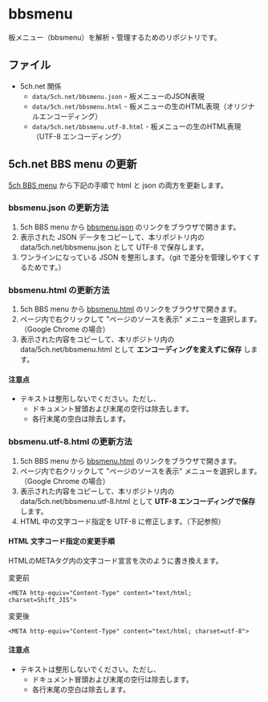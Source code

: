 # bbsmenu

板メニュー（bbsmenu）を解析・管理するためのリポジトリです。

## ファイル

- 5ch.net 関係
  - `data/5ch.net/bbsmenu.json` - 板メニューのJSON表現
  - `data/5ch.net/bbsmenu.html` - 板メニューの生のHTML表現（オリジナルエンコーディング）
  - `data/5ch.net/bbsmenu.utf-8.html` - 板メニューの生のHTML表現（UTF-8 エンコーディング）

## 5ch.net BBS menu の更新

[5ch BBS menu](https://menu.5ch.net/) から下記の手順で html と json の両方を更新します。

### bbsmenu.json の更新方法

1. 5ch BBS menu から [bbsmenu.json](https://menu.5ch.net/bbsmenu.json) のリンクをブラウザで開きます。
2. 表示された JSON データをコピーして、本リポジトリ内の data/5ch.net/bbsmenu.json として UTF-8 で保存します。
3. ワンラインになっている JSON を整形します。（git で差分を管理しやすくするためです。）

### bbsmenu.html の更新方法

1. 5ch BBS menu から [bbsmenu.html](https://menu.5ch.net/bbsmenu.html) のリンクをブラウザで開きます。
2. ページ内で右クリックして "ページのソースを表示" メニューを選択します。（Google Chrome の場合）
3. 表示された内容をコピーして、本リポジトリ内の data/5ch.net/bbsmenu.html として **エンコーディングを変えずに保存** します。

#### 注意点

- テキストは整形しないでください。ただし、
  - ドキュメント冒頭および末尾の空行は除去します。
  - 各行末尾の空白は除去します。

### bbsmenu.utf-8.html の更新方法

1. 5ch BBS menu から [bbsmenu.html](https://menu.5ch.net/bbsmenu.html) のリンクをブラウザで開きます。
2. ページ内で右クリックして "ページのソースを表示" メニューを選択します。（Google Chrome の場合）
3. 表示された内容をコピーして、本リポジトリ内の data/5ch.net/bbsmenu.utf-8.html として **UTF-8 エンコーディングで保存** します。
4. HTML 中の文字コード指定を UTF-8 に修正します。（下記参照）

#### HTML 文字コード指定の変更手順

HTMLのMETAタグ内の文字コード宣言を次のように書き換えます。

変更前
```
<META http-equiv="Content-Type" content="text/html; charset=Shift_JIS">
```

変更後
```
<META http-equiv="Content-Type" content="text/html; charset=utf-8">
```

#### 注意点

- テキストは整形しないでください。ただし、
  - ドキュメント冒頭および末尾の空行は除去します。
  - 各行末尾の空白は除去します。
